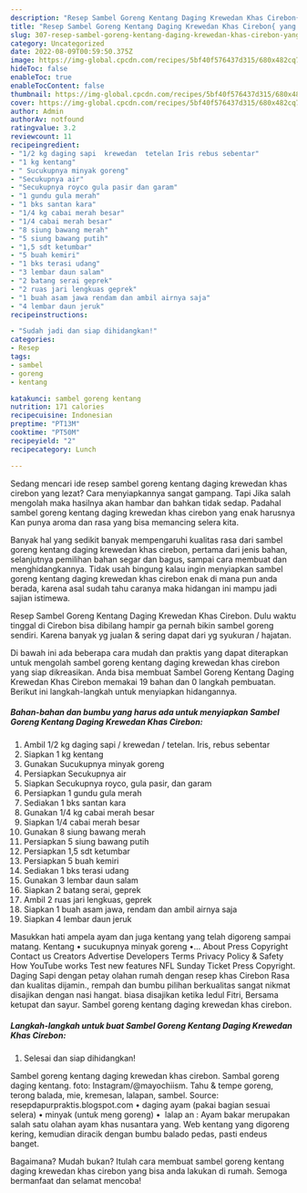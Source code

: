 ```yaml
---
description: "Resep Sambel Goreng Kentang Daging Krewedan Khas Cirebon{ yang Lezat Sekali,  Menu Buat lebaran"
title: "Resep Sambel Goreng Kentang Daging Krewedan Khas Cirebon{ yang Lezat Sekali,  Menu Buat lebaran"
slug: 307-resep-sambel-goreng-kentang-daging-krewedan-khas-cirebon-yang-lezat-sekali-menu-buat-lebaran
category: Uncategorized
date: 2022-08-09T00:59:50.375Z
image: https://img-global.cpcdn.com/recipes/5bf40f576437d315/680x482cq70/sambel-goreng-kentang-daging-krewedan-khas-cirebon-foto-resep-utama.jpg
hideToc: false
enableToc: true
enableTocContent: false
thumbnail: https://img-global.cpcdn.com/recipes/5bf40f576437d315/680x482cq70/sambel-goreng-kentang-daging-krewedan-khas-cirebon-foto-resep-utama.jpg
cover: https://img-global.cpcdn.com/recipes/5bf40f576437d315/680x482cq70/sambel-goreng-kentang-daging-krewedan-khas-cirebon-foto-resep-utama.jpg
author: Admin
authorAv: notfound
ratingvalue: 3.2
reviewcount: 11
recipeingredient:
- "1/2 kg daging sapi  krewedan  tetelan Iris rebus sebentar"
- "1 kg kentang"
- " Sucukupnya minyak goreng"
- "Secukupnya air"
- "Secukupnya royco gula pasir dan garam"
- "1 gundu gula merah"
- "1 bks santan kara"
- "1/4 kg cabai merah besar"
- "1/4 cabai merah besar"
- "8 siung bawang merah"
- "5 siung bawang putih"
- "1,5 sdt ketumbar"
- "5 buah kemiri"
- "1 bks terasi udang"
- "3 lembar daun salam"
- "2 batang serai geprek"
- "2 ruas jari lengkuas geprek"
- "1 buah asam jawa rendam dan ambil airnya saja"
- "4 lembar daun jeruk"
recipeinstructions:

- "Sudah jadi dan siap dihidangkan!"
categories:
- Resep
tags:
- sambel
- goreng
- kentang

katakunci: sambel goreng kentang 
nutrition: 171 calories
recipecuisine: Indonesian
preptime: "PT13M"
cooktime: "PT50M"
recipeyield: "2"
recipecategory: Lunch

---
```



Sedang mencari ide resep sambel goreng kentang daging krewedan khas cirebon yang lezat? Cara menyiapkannya sangat gampang. Tapi Jika salah mengolah maka hasilnya akan hambar dan bahkan tidak sedap. Padahal sambel goreng kentang daging krewedan khas cirebon yang enak harusnya Kan punya aroma dan rasa yang bisa memancing selera kita.


Banyak hal yang sedikit banyak mempengaruhi kualitas rasa dari sambel goreng kentang daging krewedan khas cirebon, pertama dari jenis bahan, selanjutnya pemilihan bahan segar dan bagus, sampai cara membuat dan menghidangkannya. Tidak usah bingung kalau ingin menyiapkan sambel goreng kentang daging krewedan khas cirebon enak di mana pun anda berada, karena asal sudah tahu caranya maka hidangan ini mampu jadi sajian istimewa.

Resep Sambel Goreng Kentang Daging Krewedan Khas Cirebon. Dulu waktu tinggal di Cirebon bisa dibilang hampir ga pernah bikin sambel goreng sendiri. Karena banyak yg jualan &amp; sering dapat dari yg syukuran / hajatan.


Di bawah ini ada beberapa cara mudah dan praktis yang dapat diterapkan untuk mengolah sambel goreng kentang daging krewedan khas cirebon yang siap dikreasikan. Anda bisa membuat Sambel Goreng Kentang Daging Krewedan Khas Cirebon memakai 19 bahan dan 0 langkah pembuatan. Berikut ini langkah-langkah untuk menyiapkan hidangannya.

<!--inarticleads1-->

##### Bahan-bahan dan bumbu yang harus ada untuk menyiapkan Sambel Goreng Kentang Daging Krewedan Khas Cirebon:

1. Ambil 1/2 kg daging sapi / krewedan / tetelan. Iris, rebus sebentar
1. Siapkan 1 kg kentang
1. Gunakan  Sucukupnya minyak goreng
1. Persiapkan Secukupnya air
1. Siapkan Secukupnya royco, gula pasir, dan garam
1. Persiapkan 1 gundu gula merah
1. Sediakan 1 bks santan kara
1. Gunakan 1/4 kg cabai merah besar
1. Siapkan 1/4 cabai merah besar
1. Gunakan 8 siung bawang merah
1. Persiapkan 5 siung bawang putih
1. Persiapkan 1,5 sdt ketumbar
1. Persiapkan 5 buah kemiri
1. Sediakan 1 bks terasi udang
1. Gunakan 3 lembar daun salam
1. Siapkan 2 batang serai, geprek
1. Ambil 2 ruas jari lengkuas, geprek
1. Siapkan 1 buah asam jawa, rendam dan ambil airnya saja
1. Siapkan 4 lembar daun jeruk


Masukkan hati ampela ayam dan juga kentang yang telah digoreng sampai matang. Kentang • sucukupnya minyak goreng •… About Press Copyright Contact us Creators Advertise Developers Terms Privacy Policy &amp; Safety How YouTube works Test new features NFL Sunday Ticket Press Copyright. Daging Sapi dengan petay olahan rumah dengan resep khas Cirebon Rasa dan kualitas dijamin., rempah dan bumbu pilihan berkualitas sangat nikmat disajikan dengan nasi hangat. biasa disajikan ketika Iedul Fitri, Bersama ketupat dan sayur. Sambel goreng kentang daging krewedan khas cirebon. 

<!--inarticleads2-->

##### Langkah-langkah untuk buat Sambel Goreng Kentang Daging Krewedan Khas Cirebon:


1. Selesai dan siap dihidangkan!

Sambel goreng kentang daging krewedan khas cirebon. Sambal goreng daging kentang. foto: Instagram/@mayochiism. Tahu &amp; tempe goreng, terong balada, mie, kremesan, lalapan, sambel. Source: resepdapurpraktis.blogspot.com • daging ayam (pakai bagian sesuai selera) • minyak (untuk meng goreng) • ️ lalap an : Ayam bakar merupakan salah satu olahan ayam khas nusantara yang. Web kentang yang digoreng kering, kemudian diracik dengan bumbu balado pedas, pasti endeus banget. 

Bagaimana? Mudah bukan? Itulah cara membuat sambel goreng kentang daging krewedan khas cirebon yang bisa anda lakukan di rumah. Semoga bermanfaat dan selamat mencoba!
